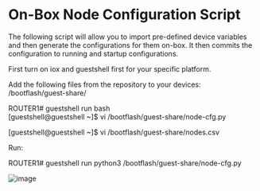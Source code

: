 # On-Box Node Configuration Script

The following script will allow you to import pre-defined device variables and then generate the configurations for them on-box.  It then commits the configuration to running and startup configurations.

First turn on iox and guestshell first for your specific platform.

Add the following files from the repository to your devices:  /bootflash/guest-share/

ROUTER1# guestshell run bash                                      
[guestshell@guestshell ~]$ vi /bootflash/guest-share/node-cfg.py

[guestshell@guestshell ~]$ vi /bootflash/guest-share/nodes.csv 

Run:

ROUTER1# guestshell run python3 /bootflash/guest-share/node-cfg.py

![image](https://user-images.githubusercontent.com/63618040/130510690-acf8d514-c58d-4c5a-9393-70259b1d4e0f.png)
